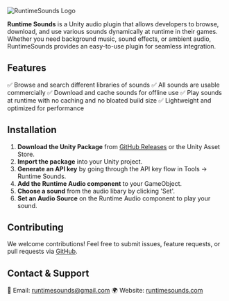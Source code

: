![RuntimeSounds Logo](https://runtimesounds.com/AudioLogo.png)

**Runtime Sounds** is a Unity audio plugin that allows developers to browse, download, and use various sounds dynamically at runtime in their games. Whether you need background music, sound effects, or ambient audio, RuntimeSounds provides an easy-to-use plugin for seamless integration.

## Features

✅ Browse and search different libraries of sounds
✅ All sounds are usable commercially
✅ Download and cache sounds for offline use
✅ Play sounds at runtime with no caching and no bloated build size
✅ Lightweight and optimized for performance

## Installation

1. **Download the Unity Package** from [GitHub Releases](https://github.com/PlayerMake/Runtime-Sounds-Unity-SDK/releases) or the Unity Asset Store.
2. **Import the package** into your Unity project.
3. **Generate an API key** by going through the API key flow in Tools -> Runtime Sounds.
4. **Add the Runtime Audio component** to your GameObject.
5. **Choose a sound** from the audio libary by clicking 'Set'.
6. **Set an Audio Source** on the Runtime Audio component to play your sound.

## Contributing

We welcome contributions! Feel free to submit issues, feature requests, or pull requests via [GitHub](https://github.com/PlayerMake/Runtime-Sounds-Unity-SDK/issues).

## Contact & Support

📧 Email: runtimesounds@gmail.com
🌍 Website: [runtimesounds.com](https://runtimesounds.com)
